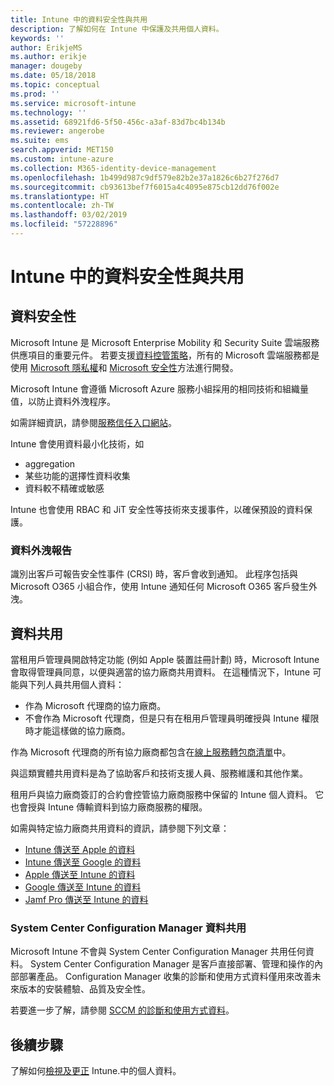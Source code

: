 ```yaml
---
title: Intune 中的資料安全性與共用
description: 了解如何在 Intune 中保護及共用個人資料。
keywords: ''
author: ErikjeMS
ms.author: erikje
manager: dougeby
ms.date: 05/18/2018
ms.topic: conceptual
ms.prod: ''
ms.service: microsoft-intune
ms.technology: ''
ms.assetid: 68921fd6-5f50-456c-a3af-83d7bc4b134b
ms.reviewer: angerobe
ms.suite: ems
search.appverid: MET150
ms.custom: intune-azure
ms.collection: M365-identity-device-management
ms.openlocfilehash: 1b499d987c9df579e82b2e37a1826c6b27f276d7
ms.sourcegitcommit: cb93613bef7f6015a4c4095e875cb12dd76f002e
ms.translationtype: HT
ms.contentlocale: zh-TW
ms.lasthandoff: 03/02/2019
ms.locfileid: "57228896"
---
```

# <a name="data-security-and-sharing-in-intune"></a>Intune 中的資料安全性與共用


## <a name="data-security"></a>資料安全性

Microsoft Intune 是 Microsoft Enterprise Mobility 和 Security Suite 雲端服務供應項目的重要元件。 若要支援[資料控管策略](https://www.microsoft.com/en-us/TrustCenter/Security/default.aspx)，所有的 Microsoft 雲端服務都是使用 [Microsoft 隱私權](https://www.microsoft.com/en-us/trustcenter/privacy)和 [Microsoft 安全性](https://www.microsoft.com/en-us/trustcenter/security/)方法進行開發。  

Microsoft Intune 會遵循 Microsoft Azure 服務小組採用的相同技術和組織量值，以防止資料外洩程序。

如需詳細資訊，請參閱[服務信任入口網站](https://www.microsoft.com/en-us/TrustCenter/stp)。

Intune 會使用資料最小化技術，如

- aggregation
- 某些功能的選擇性資料收集
- 資料較不精確或敏感

Intune 也會使用 RBAC 和 JiT 安全性等技術來支援事件，以確保預設的資料保護。 

### <a name="data-breach-reporting"></a>資料外洩報告

識別出客戶可報告安全性事件 (CRSI) 時，客戶會收到通知。 此程序包括與 Microsoft O365 小組合作，使用 Intune 通知任何 Microsoft O365 客戶發生外洩。

## <a name="data-sharing"></a>資料共用

當租用戶管理員開啟特定功能 (例如 Apple 裝置註冊計劃) 時，Microsoft Intune 會取得管理員同意，以便與適當的協力廠商共用資料。 在這種情況下，Intune 可能與下列人員共用個人資料：

- 作為 Microsoft 代理商的協力廠商。
- 不會作為 Microsoft 代理商，但是只有在租用戶管理員明確授與 Intune 權限時才能這樣做的協力廠商。

作為 Microsoft 代理商的所有協力廠商都包含在[線上服務轉包商清單](https://aka.ms/Online_Serv_Subcontractor_List)中。

與這類實體共用資料是為了協助客戶和技術支援人員、服務維護和其他作業。

租用戶與協力廠商簽訂的合約會控管協力廠商服務中保留的 Intune 個人資料。 它也會授與 Intune 傳輸資料到協力廠商服務的權限。  

如需與特定協力廠商共用資料的資訊，請參閱下列文章：
- [Intune 傳送至 Apple 的資料](data-intune-sends-to-apple.md)
- [Intune 傳送至 Google 的資料](data-intune-sends-to-google.md)
- [Apple 傳送至 Intune 的資料](data-apple-sends-to-intune.md)
- [Google 傳送至 Intune 的資料](data-google-sends-to-intune.md)
- [Jamf Pro 傳送至 Intune 的資料](data-jamf-sends-to-intune.md)

### <a name="system-center-configuration-manager-data-sharing"></a>System Center Configuration Manager 資料共用

Microsoft Intune 不會與 System Center Configuration Manager 共用任何資料。 System Center Configuration Manager 是客戶直接部署、管理和操作的內部部署產品。 Configuration Manager 收集的診斷和使用方式資料僅用來改善未來版本的安裝體驗、品質及安全性。

若要進一步了解，請參閱 [SCCM 的診斷和使用方式資料](https://docs.microsoft.com/sccm/core/plan-design/diagnostics/diagnostics-and-usage-data.md)。 


## <a name="next-steps"></a>後續步驟

了解如何[檢視及更正](privacy-data-view-correct.md) Intune.中的個人資料。

